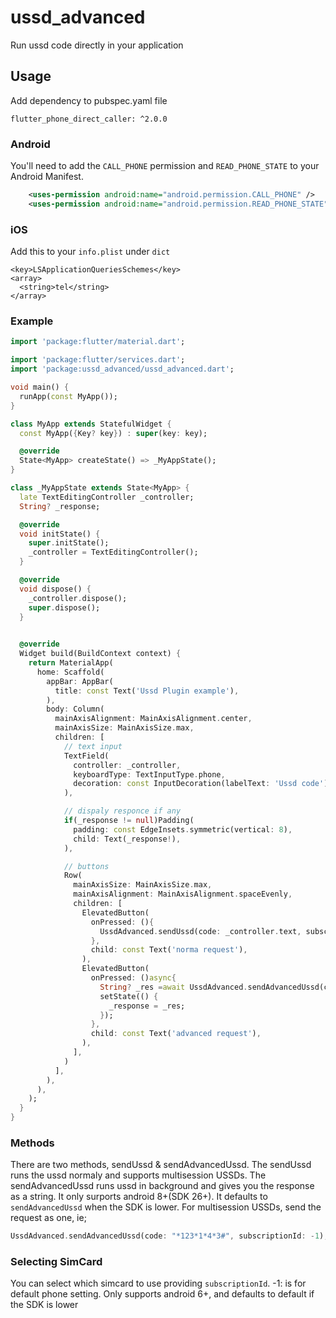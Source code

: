 # ussd_advanced

Run ussd code directly in your application

## Usage

Add dependency to pubspec.yaml file
```
flutter_phone_direct_caller: ^2.0.0
```

### Android
You'll need to add the `CALL_PHONE` permission and `READ_PHONE_STATE` to your Android Manifest.
```XML
    <uses-permission android:name="android.permission.CALL_PHONE" />
    <uses-permission android:name="android.permission.READ_PHONE_STATE" />
```

### iOS
Add this to your ```info.plist``` under ```dict``` 
```
<key>LSApplicationQueriesSchemes</key>
<array>
  <string>tel</string>
</array>
```

### Example
```dart
import 'package:flutter/material.dart';

import 'package:flutter/services.dart';
import 'package:ussd_advanced/ussd_advanced.dart';

void main() {
  runApp(const MyApp());
}

class MyApp extends StatefulWidget {
  const MyApp({Key? key}) : super(key: key);

  @override
  State<MyApp> createState() => _MyAppState();
}

class _MyAppState extends State<MyApp> {
  late TextEditingController _controller;
  String? _response;

  @override
  void initState() {
    super.initState();
    _controller = TextEditingController();
  }

  @override
  void dispose() {
    _controller.dispose();
    super.dispose();
  }
  

  @override
  Widget build(BuildContext context) {
    return MaterialApp(
      home: Scaffold(
        appBar: AppBar(
          title: const Text('Ussd Plugin example'),
        ),
        body: Column(
          mainAxisAlignment: MainAxisAlignment.center,
          mainAxisSize: MainAxisSize.max,
          children: [
            // text input
            TextField(
              controller: _controller,
              keyboardType: TextInputType.phone,
              decoration: const InputDecoration(labelText: 'Ussd code'),
            ),

            // dispaly responce if any
            if(_response != null)Padding(
              padding: const EdgeInsets.symmetric(vertical: 8),
              child: Text(_response!),
            ),

            // buttons
            Row(
              mainAxisSize: MainAxisSize.max,
              mainAxisAlignment: MainAxisAlignment.spaceEvenly,
              children: [
                ElevatedButton(
                  onPressed: (){
                    UssdAdvanced.sendUssd(code: _controller.text, subscriptionId: 1);
                  },
                  child: const Text('norma request'),
                ),
                ElevatedButton(
                  onPressed: ()async{
                    String? _res =await UssdAdvanced.sendAdvancedUssd(code: _controller.text, subscriptionId: 1);
                    setState(() {
                      _response = _res;
                    });
                  },
                  child: const Text('advanced request'),
                ),
              ],
            )
          ],
        ),
      ),
    );
  }
}
```

### Methods
There are two methods, sendUssd & sendAdvancedUssd.
The sendUssd runs the ussd normaly and supports multisession USSDs.
The sendAdvancedUssd runs ussd in background and gives you the response as a string. It only surports android 8+(SDK 26+). It defaults to `sendAdvancedUssd` when the SDK is lower. For multisession USSDs, send the request as one, ie;
```dart
UssdAdvanced.sendAdvancedUssd(code: "*123*1*4*3#", subscriptionId: -1);
```
### Selecting SimCard
You can select which simcard to use providing `subscriptionId`.
-1: is for default phone setting.
Only supports android 6+, and defaults to default if the SDK is lower
